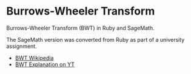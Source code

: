 # Burrows-Wheeler Transform

Burrows-Wheeler Transform (BWT) in Ruby and SageMath.

The SageMath version was converted from Ruby as part of a university assignment.

- [BWT Wikipedia](https://en.wikipedia.org/wiki/Burrows%E2%80%93Wheeler_transform)
- [BWT Explanation on YT](https://youtu.be/Lc-ACiJIrnM?si=M5dra6O37jo1lAeb)

